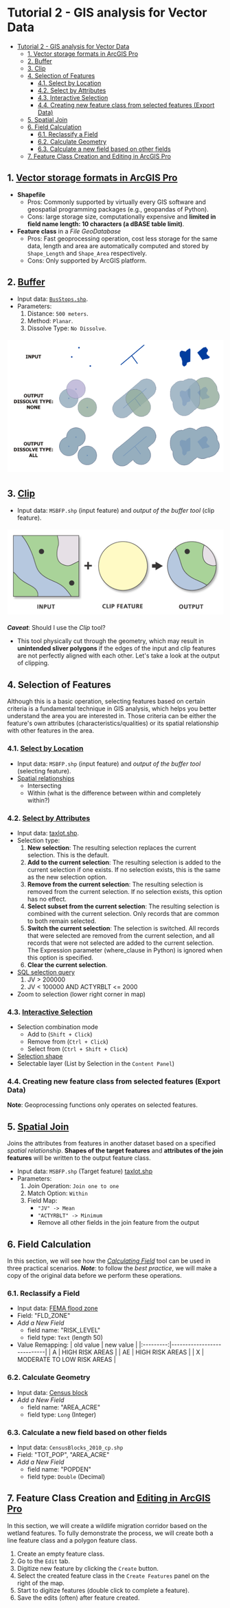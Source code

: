 # Tutorial 2 - GIS analysis for Vector Data

- [Tutorial 2 - GIS analysis for Vector Data](#tutorial-2---gis-analysis-for-vector-data)
  - [1. Vector storage formats in ArcGIS Pro](#1-vector-storage-formats-in-arcgis-pro)
  - [2. Buffer](#2-buffer)
  - [3. Clip](#3-clip)
  - [4. Selection of Features](#4-selection-of-features)
    - [4.1. Select by Location](#41-select-by-location)
    - [4.2. Select by Attributes](#42-select-by-attributes)
    - [4.3. Interactive Selection](#43-interactive-selection)
    - [4.4. Creating new feature class from selected features (Export Data)](#44-creating-new-feature-class-from-selected-features-export-data)
  - [5. Spatial Join](#5-spatial-join)
  - [6. Field Calculation](#6-field-calculation)
    - [6.1. Reclassify a Field](#61-reclassify-a-field)
    - [6.2. Calculate Geometry](#62-calculate-geometry)
    - [6.3. Calculate a new field based on other fields](#63-calculate-a-new-field-based-on-other-fields)
  - [7. Feature Class Creation and Editing in ArcGIS Pro](#7-feature-class-creation-and-editing-in-arcgis-pro)

## 1. [Vector storage formats in ArcGIS Pro](https://www.esri.com/arcgis-blog/products/arcgis-pro/data-management/using-common-gis-data-types-in-arcgis-pro/)

- **Shapefile**
  - Pros: Commonly supported by virtually every GIS software and geospatial
    programming packages (e.g., geopandas of Python).
  - Cons: large storage size, computationally expensive and **limited in field
    name length: 10 characters (a dBASE table limit)**.
- **Feature class** in a _File GeoDatabase_
  - Pros: Fast geoprocessing operation, cost less storage for the same data,
    length and area are automatically computed and stored by ```Shape_Length```
    and ```Shape_Area``` respectively.
  - Cons: Only supported by ArcGIS platform.

## 2. [Buffer](https://pro.arcgis.com/en/pro-app/latest/tool-reference/analysis/buffer.htm)

- Input data: [```BusStops.shp```](../datasets/transit.md).
- Parameters:
  1. Distance: ```500 meters```.
  2. Method: ```Planar```.
  3. Dissolve Type: ```No Dissolve```.

<img vspace="5px" src="img/buffer.png">

## 3. [Clip](https://pro.arcgis.com/en/pro-app/latest/tool-reference/analysis/clip.htm)

- Input data: ```MSBFP.shp``` (input feature) and _output of the buffer tool_ (clip feature).

<img src="img/clip.png" vspace="5px">

**_Caveat_**: Should I use the _Clip_ tool?

- This tool physically cut through the geometry, which may result in **unintended sliver polygons** if the edges of the input and clip features are not perfectly aligned with each other. Let's take a look at the output of clipping.

## 4. Selection of Features

Although this is a basic operation, selecting features based on certain criteria is a fundamental technique in GIS analysis, which helps you better understand the area you are interested in. Those criteria can be either the feature's own attributes (characteristics/qualities) or its spatial relationship with other features in the area.

### 4.1. [Select by Location](https://pro.arcgis.com/en/pro-app/latest/help/mapping/navigation/select-features-by-location.htm)

- Input data: ```MSBFP.shp``` (input feature) and _output of the buffer tool_ (selecting feature).
- [Spatial relationships](https://pro.arcgis.com/en/pro-app/latest/tool-reference/data-management/select-by-location-graphical-examples.htm)
  - Intersecting
  - Within (what is the difference between within and completely within?)

### 4.2. [Select by Attributes](https://pro.arcgis.com/en/pro-app/latest/help/mapping/navigation/select-features-using-attributes.htm)

- Input data: [taxlot.shp](../tutorials/1-software_and_data.md#property).
- Selection type:
  1. **New selection**: The resulting selection replaces the current selection. This is the default.
  2. **Add to the current selection**: The resulting selection is added to the current selection if one exists. If no selection exists, this is the same as the new selection option.
  3. **Remove from the current selection**: The resulting selection is removed from the current selection. If no selection exists, this option has no effect.
  4. **Select subset from the current selection**: The resulting selection is combined with the current selection. Only records that are common to both remain selected.
  5. **Switch the current selection**: The selection is switched. All records that were selected are removed from the current selection, and all records that were not selected are added to the current selection. The Expression parameter (where_clause in Python) is ignored when this option is specified.
  6. **Clear the current selection**.
- [SQL selection query](https://pro.arcgis.com/en/pro-app/latest/help/mapping/navigation/sql-reference-for-elements-used-in-query-expressions.htm)
  1. JV > 200000
  2. JV < 100000 AND ACTYRBLT <= 2000
- Zoom to selection (lower right corner in map)

### 4.3. [Interactive Selection](https://pro.arcgis.com/en/pro-app/latest/help/mapping/navigation/selection-options.htm)

- Selection combination mode
  - Add to (```Shift + Click```)
  - Remove from (```Ctrl + Click```)
  - Select from (```Ctrl + Shift + Click```)
- [Selection shape](https://pro.arcgis.com/en/pro-app/latest/help/mapping/navigation/select-features-interactively.htm#ESRI_SECTION1_EDB7A6492B3D4521B934412A3A2CFDF1)
- Selectable layer (List by Selection in the ```Content Panel```)

### 4.4. Creating new feature class from selected features (Export Data)

**Note**: Geoprocessing functions only operates on selected features.

## 5. [Spatial Join](https://pro.arcgis.com/en/pro-app/latest/tool-reference/analysis/spatial-join.htm)

Joins the attributes from features in another dataset based on a specified _spatial relationship_. **Shapes of the target features** and **attributes of the join features** will be written to the output feature class.

- Input data: ```MSBFP.shp``` (Target feature) [taxlot.shp](../tutorials/1-software_and_data.md#property)
- Parameters:
  1. Join Operation: ```Join one to one```
  2. Match Option:  ```Within```
  3. Field Map:
      - ```"JV" -> Mean```
      - ```"ACTYRBLT" -> Minimum```
      - Remove all other fields in the join feature from the output

## 6. Field Calculation

In this section, we will see how the [_Calculating Field_](https://pro.arcgis.com/en/pro-app/latest/tool-reference/data-management/calculate-field.htm) tool can be used in three practical scenarios. **_Note_**: to follow the _best practice_, we will make a copy of the original data before we perform these operations.

### 6.1. Reclassify a Field

- Input data: [FEMA flood zone](1-software_and_data.md#critical_zones)
- Field: "FLD_ZONE"
- _Add a New Field_
  - field name: "RISK_LEVEL"
  - field type: ```Text``` (length 50)
- Value Remapping:
  | old value | new value                  |
  |:---------:|----------------------------|
  | A         | HIGH RISK AREAS            |
  | AE        | HIGH RISK AREAS            |
  | X         | MODERATE TO LOW RISK AREAS |

### 6.2. Calculate Geometry

- Input data: [Census block](../datasets/census/census.md)
- _Add a New Field_
  - field name: "AREA_ACRE"
  - field type: ```Long``` (Integer)

### 6.3. Calculate a new field based on other fields

- Input data: ```CensusBlocks_2010_cp.shp```
- Field: "TOT_POP", "AREA_ACRE"
- _Add a New Field_
  - field name: "POPDEN"
  - field type: ```Double``` (Decimal)

## 7. Feature Class Creation and [Editing in ArcGIS Pro](https://pro.arcgis.com/en/pro-app/latest/help/editing/overview-of-desktop-editing.htm)

In this section, we will create a wildlife migration corridor based on the wetland features. To fully demonstrate the process, we will create both a line feature class and a polygon feature class.

1. Create an empty feature class.
2. Go to the ```Edit``` tab.
3. Digitize new feature by clicking the ```Create``` button.
4. Select the created feature class in the ```Create Features``` panel on the right of the map.
5. Start to digitize features (double click to complete a feature).
6. Save the edits (often) after feature created.
